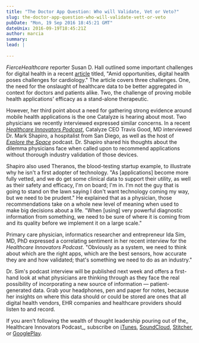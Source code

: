 ```yaml
---
title: "The Doctor App Question: Who will Validate, Vet or Veto?"
slug: the-doctor-app-question-who-will-validate-vett-or-veto
pubDate: "Mon, 19 Sep 2016 18:45:21 GMT"
dateUnix: 2016-09-19T18:45:21Z
author: marcia
summary: 
lead: |
    
---
```

_FierceHealthcare_ reporter Susan D. Hall outlined some important challenges for digital health in a recent [article][1] titled, "Amid opportunities, digital health poses challenges for cardiology." The article covers three challenges. One, the need for the onslaught of healthcare data to be better aggregated in context for doctors and patients alike. Two, the challenge of proving mobile health applications' efficacy as a stand-alone therapeutic.

However, her third point about a need for gathering strong evidence around mobile health applications is the one Catalyze is hearing about most. Two physicians we recently interviewed expressed similar concerns. In a recent [_Healthcare Innovators Podcast_][2], Catalyze CEO Travis Good, MD interviewed Dr. Mark Shapiro, a hospitalist from San Diego, as well as the host of [_Explore the Space_][3] podcast. Dr. Shapiro shared his thoughts about the dilemma physicians face when called upon to recommend applications without thorough industry validation of those devices.

Shapiro also used Theranos, the blood-testing startup example, to illustrate why he isn't a first adopter of technology. "As [applications] become more fully vetted, and we do get some clinical data to support their utility, as well as their safety and efficacy, I'm on board; I'm in. I'm not the guy that is going to stand on the lawn saying I don't want technology coming my way, but we need to be prudent." He explained that as a physician, those recommendations take on a whole new level of meaning when used to make big decisions about a life. "When [using] very powerful diagnostic information from something, we need to be sure of where it is coming from and its quality before we implement it on a large scale."

Primary care physician, informatics researcher and entrepreneur Ida Sim, MD, PhD expressed a correlating sentiment in her recent interview for the _Healthcare Innovators Podcast_. "Obviously as a system, we need to think about which are the right apps, which are the best sensors, how accurate they are and how validated; that's something we need to do as an industry."

Dr. Sim's podcast interview will be published next week and offers a first-hand look at what physicians are thinking through as they face the real possibility of incorporating a new source of information — patient-generated data. Grab your headphones, pen and paper for notes, because her insights on where this data should or could be stored are ones that all digital health vendors, EHR companies and healthcare providers should listen to and record.  

If you aren't following the wealth of thought leadership pouring out of the_ Healthcare Innovators Podcast_, subscribe on [iTunes][4], [SoundCloud][5], [Stitcher][6], or [GooglePlay][7]. 

[1]: http://www.fiercehealthcare.com/it/amid-opportunities-digital-health-poses-challenges-for-cardiology?utm_medium=nl&utm_source=internal&mrkid=4648278&mkt_tok=eyJpIjoiTURGa05EZzVZelJpTkRRdyIsInQiOiI3dCtCOHlvQ2tDcVBnUE9cL1NPUkhIXC9XQUFZS1Q1XC9nZm16dTYxQnBPQ05xR3R6ZlpJUnFsbjdTSnhBdHlIS0ZhQzdZa01Yak9FT0pvVjN3eWoxOFd1d3QzUldkRURsQUFqbXd4YVNQT2VxUT0ifQ%3D%3D
[2]: http://www.catalyze.io/innovation
[3]: http://www.explorethespaceshow.com/
[4]: https://itunes.apple.com/us/podcast/healthcare-innovators-podcast/id1118068234
[5]: https://soundcloud.com/catalyze-io
[6]: http://www.stitcher.com/podcast/catalyze-inc/the-healthcare-innovators-podcast?refid=stpr
[7]: https://play.google.com/music/listen?t=Healthcare_Innovators_Podcast&view=/ps/Ivinlhscpcxt4ovbaqla72swlru
